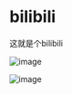 # bilibili
这就是个bilibili

![image](https://github.com/user-attachments/assets/a9de1a8c-4601-4d68-9b8b-3a3396a03e71)

![image](https://github.com/user-attachments/assets/d272ab33-b43e-4265-900a-4f573e38dd16)

